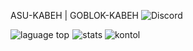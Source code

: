 ASU-KABEH | GOBLOK-KABEH 
![Discord](https://discord.c99.nl/widget/theme-3/726942742218801223.png)
</p>                                                                                                        
  <img alt="laguage top" src="https://github-readme-stats.vercel.app/api/top-langs/?username=azmitino&show_icons=true&theme=tokyonight" /> 
<img alt="stats" src="https://github-readme-stats.vercel.app/api?username=azmitino&show_icons=true&theme=tokyonight" />
<img alt="kontol" src="https://archiveprogram.github.com/" />
